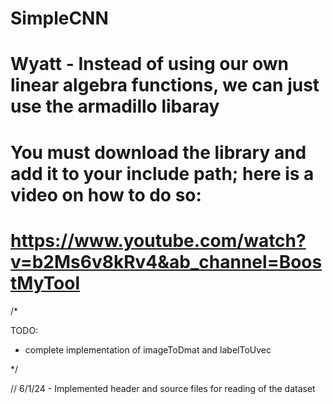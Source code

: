 # SimpleCNN
# Wyatt - Instead of using our own linear algebra functions, we can just use the armadillo libaray
# You must download the library and add it to your include path; here is a video on how to do so: 
# https://www.youtube.com/watch?v=b2Ms6v8kRv4&ab_channel=BoostMyTool

/*

TODO: 

* complete implementation of imageToDmat and labelToUvec


*/

// 6/1/24 - Implemented header and source files for reading of the dataset